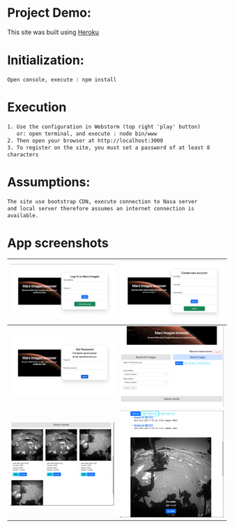 # Project Demo:
This site was built using [Heroku](https://nasa-mars-images.herokuapp.com/login)
# Initialization:
```
Open console, execute : npm install
```
# Execution
```
1. Use the configuration in Webstorm (top right 'play' button)
   or: open terminal, and execute : node bin/www
2. Then open your browser at http://localhost:3000
3. To register on the site, you must set a password of at least 8 characters
```
# Assumptions:
```
The site use bootstrap CDN, execute connection to Nasa server
and local server therefore assumes an internet connection is
available.
```
# App screenshots
![Login Image](public/screenshots/login-page.png) | ![Register Image](public/screenshots/register-page.png) 
:---: | :---: 
![Set Password Image](public/screenshots/set-password-page.png) | ![Home Image](public/screenshots/home-page.png)
![Results Image](public/screenshots/results.png) | ![Carousel Image](public/screenshots/carousel.png)


